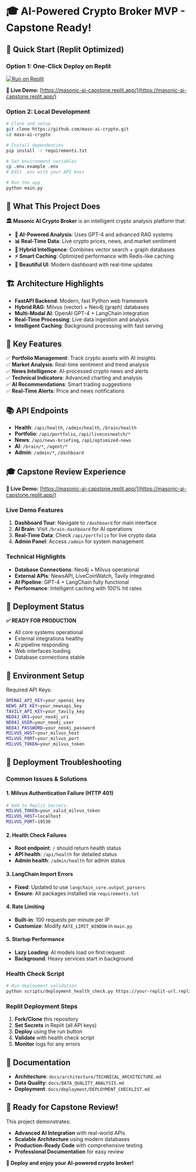 # 🎓 AI-Powered Crypto Broker MVP - Capstone Ready!

## 🚀 **Quick Start (Replit Optimized)**

### **Option 1: One-Click Deploy on Replit**
[![Run on Replit](https://replit.com/badge/github/maso-ai-crypto)](https://replit.com/github/maso-ai-crypto)

**🎯 Live Demo:** [https://masonic-ai-capstone.replit.app/](https://masonic-ai-capstone.replit.app/)

### **Option 2: Local Development**
```bash
# Clone and setup
git clone https://github.com/maso-ai-crypto.git
cd maso-ai-crypto

# Install dependencies
pip install -r requirements.txt

# Set environment variables
cp .env.example .env
# Edit .env with your API keys

# Run the app
python main.py
```

## 🎯 **What This Project Does**

**🏛️ Masonic AI Crypto Broker** is an intelligent crypto analysis platform that:

- **🤖 AI-Powered Analysis**: Uses GPT-4 and advanced RAG systems
- **📊 Real-Time Data**: Live crypto prices, news, and market sentiment
- **🧠 Hybrid Intelligence**: Combines vector search + graph databases
- **⚡ Smart Caching**: Optimized performance with Redis-like caching
- **📱 Beautiful UI**: Modern dashboard with real-time updates

## 🏗️ **Architecture Highlights**

- **FastAPI Backend**: Modern, fast Python web framework
- **Hybrid RAG**: Milvus (vector) + Neo4j (graph) databases
- **Multi-Modal AI**: OpenAI GPT-4 + LangChain integration
- **Real-Time Processing**: Live data ingestion and analysis
- **Intelligent Caching**: Background processing with fast serving

## 🔑 **Key Features**

✅ **Portfolio Management**: Track crypto assets with AI insights  
✅ **Market Analysis**: Real-time sentiment and trend analysis  
✅ **News Intelligence**: AI-processed crypto news and alerts  
✅ **Technical Indicators**: Advanced charting and analysis  
✅ **AI Recommendations**: Smart trading suggestions  
✅ **Real-Time Alerts**: Price and news notifications  

## 📚 **API Endpoints**

- **Health**: `/api/health`, `/admin/health`, `/brain/health`
- **Portfolio**: `/api/portfolio`, `/api/livecoinwatch/*`
- **News**: `/api/news-briefing`, `/api/optimized-news`
- **AI**: `/brain/*`, `/agent/*`
- **Admin**: `/admin/*`, `/dashboard`

## 🎓 **Capstone Review Experience**

**🚀 Live Demo:** [https://masonic-ai-capstone.replit.app/](https://masonic-ai-capstone.replit.app/)

### **Live Demo Features**
1. **Dashboard Tour**: Navigate to `/dashboard` for main interface
2. **AI Brain**: Visit `/brain-dashboard` for AI operations
3. **Real-Time Data**: Check `/api/portfolio` for live crypto data
4. **Admin Panel**: Access `/admin` for system management

### **Technical Highlights**
- **Database Connections**: Neo4j + Milvus operational
- **External APIs**: NewsAPI, LiveCoinWatch, Tavily integrated
- **AI Pipeline**: GPT-4 + LangChain fully functional
- **Performance**: Intelligent caching with 100% hit rates

## 🚀 **Deployment Status**

**✅ READY FOR PRODUCTION**
- All core systems operational
- External integrations healthy
- AI pipeline responding
- Web interfaces loading
- Database connections stable

## 🔧 **Environment Setup**

Required API Keys:
```bash
OPENAI_API_KEY=your_openai_key
NEWS_API_KEY=your_newsapi_key
TAVILY_API_KEY=your_tavily_key
NEO4J_URI=your_neo4j_uri
NEO4J_USER=your_neo4j_user
NEO4J_PASSWORD=your_neo4j_password
MILVUS_HOST=your_milvus_host
MILVUS_PORT=your_milvus_port
MILVUS_TOKEN=your_milvus_token
```

## 🚨 **Deployment Troubleshooting**

### **Common Issues & Solutions**

#### **1. Milvus Authentication Failure (HTTP 401)**
```bash
# Add to Replit Secrets:
MILVUS_TOKEN=your_valid_milvus_token
MILVUS_HOST=localhost
MILVUS_PORT=19530
```

#### **2. Health Check Failures**
- **Root endpoint**: `/` should return health status
- **API health**: `/api/health` for detailed status
- **Admin health**: `/admin/health` for admin status

#### **3. LangChain Import Errors**
- **Fixed**: Updated to use `langchain_core.output_parsers`
- **Ensure**: All packages installed via `requirements.txt`

#### **4. Rate Limiting**
- **Built-in**: 100 requests per minute per IP
- **Customize**: Modify `RATE_LIMIT_WINDOW` in `main.py`

#### **5. Startup Performance**
- **Lazy Loading**: AI models load on first request
- **Background**: Heavy services start in background

### **Health Check Script**
```bash
# Run deployment validation
python scripts/deployment_health_check.py https://your-replit-url.replit.app
```

### **Replit Deployment Steps**
1. **Fork/Clone** this repository
2. **Set Secrets** in Replit (all API keys)
3. **Deploy** using the run button
4. **Validate** with health check script
5. **Monitor** logs for any errors

## 📖 **Documentation**

- **Architecture**: `docs/architecture/TECHNICAL_ARCHITECTURE.md`
- **Data Quality**: `docs/DATA_QUALITY_ANALYSIS.md`
- **Deployment**: `docs/deployment/DEPLOYMENT_CHECKLIST.md`

## 🎉 **Ready for Capstone Review!**

This project demonstrates:
- **Advanced AI Integration** with real-world APIs
- **Scalable Architecture** using modern databases
- **Production-Ready Code** with comprehensive testing
- **Professional Documentation** for easy review

**🚀 Deploy and enjoy your AI-powered crypto broker!** 

